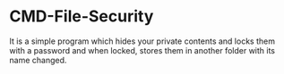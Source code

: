 # CMD-File-Security
It is a simple program which hides your private contents and locks them with a password and when locked, stores them in another folder with its name changed.
